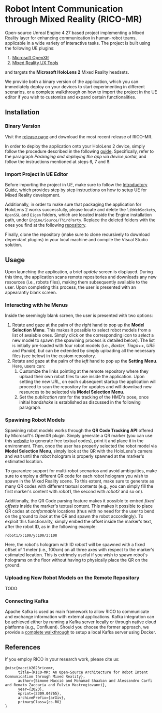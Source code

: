 # Robot Intent Communication through Mixed Reality (RICO-MR)
Open-source Unreal Engine 4.27 based project implementing a Mixed Reality layer for enhancing communication in human-robot teams, applicable in a wide variety of interactive tasks.
The project is built using the following UE plugins:
1. [Microsoft OpenXR](https://github.com/microsoft/Microsoft-OpenXR-Unreal)
2. [Mixed Reality UX Tools](https://www.unrealengine.com/marketplace/en-US/product/mixed-reality-ux-tools)

and targets the **Microsoft HoloLens 2** Mixed Reality headsets.

We provide both a binary version of the application, which you can immediately deploy on your devices to start experimenting in different scenarios, or a complete walkthrough on how to import the project in the UE editor if you wish to customize and expand certain functionalities.

## Installation

### Binary Version

Visit the [release page](https://github.com/TheEngineRoom-UniGe/RICO-MR/releases) and download the most recent release of RICO-MR. 

In order to deploy the application onto your HoloLens 2 device, simply follow the procedure described in the following [guide](https://learn.microsoft.com/en-us/windows/mixed-reality/develop/unreal/tutorials/unreal-uxt-ch6#packaging-and-deploying-the-app-via-device-portal). Specifically, refer to the paragraph *Packaging and deploying the app via device portal*, and follow the instructions mentioned at steps 6, 7 and 8.

### Import Project in UE Editor

Before importing the project in UE, make sure to follow the [Introductory Guide](https://learn.microsoft.com/en-us/windows/mixed-reality/develop/unreal/tutorials/unreal-uxt-ch1), which provides step by step instructions on how to setup UE for Mixed Reality development.

Additionally, in order to make sure that packaging the application for HoloLens 2 works successfully, please locate and delete the `libWebSockets`, `OpenSSL` and `Eigen` folders, which are located inside the Engine installation path, under `Engine/Source/ThirdParty`. Replace the deleted folders with the ones you find at the following [repository](https://github.com/TheEngineRoom-UniGe/RICO-MR-plugins).

Finally, clone the repository (make sure to clone recursively to download dependant plugins) in your local machine and compile the Visual Studio solution. 

## Usage

Upon launching the application, a brief *update* screen is displayed. During this time, the application scans remote repositories and downloads any new resources (i.e., robots files), making them subsequently available to the user. Upon completing this process, the user is presented with an appearantly blank screen.

### Interacting with he Menus

Inside the seemingly blank screen, the user is presented with two options:
 1. Rotate and gaze at the palm of the *right* hand to pop up the **Model Selection Menu**. This makes it possible to select robot models from a list of avaiable ones. Simply click on the corresponding icon to *select* a new model to spawn (the spawining process is detailed below). The list is initially pre-loaded with four robot models (i.e., *Baxter*, *Tiago++*, *UR5* and *Panda*), but can be extended by simply uploading all the necessary files (see below) in the custom repository.
 2. Rotate and gaze at the palm of the *left* hand to pop up the **Setting Menu**. Here, users can:
    1) Customize the links pointing at the remote repository where they upload their own robot files to use inside the application. Upon setting the new URL, on each subsequent startup the application will proceed to scan the repository for updates and will download new resources to be selected via **Model Selection Menu**.
    2) Set the *publication rate* for the tracking of the HMD's pose, once initial *handshake* is established as discussed in the following paragraph.

### Spawining Robot Models

Spawining robot models works through the **QR Code Tracking API** offered by Microsoft's OpenXR plugin. Simply generate a QR marker (you can use this [website](https://www.the-qrcode-generator.com/) to generate free textual codes), print it and place it in the environment. Then, once the user has properly selected the robot model via **Model Selection Menu**, simply look at the QR with the HoloLens's camera and wait until the robot hologram is properly spawned at the marker's estimated location. 

To guarantee support for multi-robot scenarios and avoid ambiguities, make sure to employ a different QR code for each robot hologram you wish to spawn in the Mixed Reality scene. To this extent, make sure to generate as many QR codes with different textual contents (e.g., you can simply fill the first marker's content with *robot1*, the second with *robot2* and so on).

Additionally, the QR Code parsing feature makes it possible to embed *fixed offsets* inside the marker's textual content. This makes it possible to place QR codes at *conformable* locations (thus with no need for the user to bend on the ground to *look* at the QR and spawn the robot accordingly). To exploit this functionality, simply embed the offset inside the marker's text, after the robot ID, as in the following example:

`robot1/x:100/y:100/z:100`

Here, the robot's hologram with ID *robot1* will be spawned with a fixed offset of 1 meter (i.e., 100cm) on all three axes with respect to the marker's estimated location. This is extrimely useful if you wish to spawn robot's holograms on the floor without having to physically place the QR on the ground. 

### Uploading New Robot Models on the Remote Repository

TODO

### Connecting Kafka

Apache Kafka is used as main framework to allow RICO to communicate and exchange information with external applications. Kafka integration can be achieved either by running a Kafka server locally or through native cloud platforms (e.g., Confluent). Should you choose the former approach, we provide a [complete walkthrough](https://github.com/TheEngineRoom-UniGe/kafka-docker-compose) to setup a local Kafka server using Docker.



## References

If you employ RICO in your research work, please cite us:

```
@misc{macciò2023ricomr,
      title={RICO-MR: An Open-Source Architecture for Robot Intent Communication through Mixed Reality}, 
      author={Simone Macciò and Mohamad Shaaban and Alessandro Carfì and Renato Zaccaria and Fulvio Mastrogiovanni},
      year={2023},
      eprint={2309.04765},
      archivePrefix={arXiv},
      primaryClass={cs.RO}
}
```


